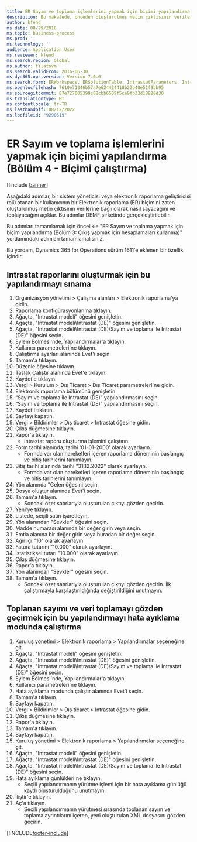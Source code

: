 ```yaml
---
title: ER Sayım ve toplama işlemlerini yapmak için biçimi yapılandırma (Bölüm 4 - Biçimi çalıştırma)
description: Bu makalede, önceden oluşturulmuş metin çıktısının verilerine dayalı olarak sayma ve toplama işlemi yapmak üzere Elektronik raporlama biçiminin nasıl yapılandırılacağı açıklanmaktadır. (4. Bölüm)
author: kfend
ms.date: 08/29/2018
ms.topic: business-process
ms.prod: ''
ms.technology: ''
audience: Application User
ms.reviewer: kfend
ms.search.region: Global
ms.author: filatovm
ms.search.validFrom: 2016-06-30
ms.dyn365.ops.version: Version 7.0.0
ms.search.form: ERWorkspace, ERSolutionTable, IntrastatParameters, Intrastat, InventItemIdLookupSimple, IntrastatCommodityLookup, ERFormatMappingRunLogTable, DocuView
ms.openlocfilehash: 7610e71346b57a7e624424418b22b40e51f9bb95
ms.sourcegitcommit: 87e727005399c82cbb6509f5ce9fb33d18928d30
ms.translationtype: HT
ms.contentlocale: tr-TR
ms.lasthandoff: 08/12/2022
ms.locfileid: "9290619"
---
```

# <a name="er-configure-format-to-do-counting-and-summing-part-4---run-format"></a>ER Sayım ve toplama işlemlerini yapmak için biçimi yapılandırma (Bölüm 4 - Biçimi çalıştırma)

[!include [banner](../../includes/banner.md)]

Aşağıdaki adımlar, bir sistem yöneticisi veya elektronik raporlama geliştiricisi rolü atanan bir kullanıcının bir Elektronik raporlama (ER) biçimini zaten oluşturulmuş metin çıktısının verilerine bağlı olarak nasıl sayacağını ve toplayacağını açıklar. Bu adımlar DEMF şirketinde gerçekleştirilebilir.

Bu adımları tamamlamak için öncelikle "ER Sayım ve toplama yapmak için biçim yapılandırma (Bölüm 3: Çıkış yapmak için hesaplamaları kullanma)" yordamındaki adımları tamamlamalısınız.

Bu yordam, Dynamics 365 for Operations sürüm 1611'e eklenen bir özellik içindir.


## <a name="test-this-configuration-for-generation-of-the-intrastat-reports"></a>Intrastat raporlarını oluşturmak için bu yapılandırmayı sınama
1. Organizasyon yönetimi > Çalışma alanları > Elektronik raporlama'ya gidin.
2. Raporlama konfigürasyonları'na tıklayın.
3. Ağaçta, "Intrastat modeli" öğesini genişletin.
4. Ağaçta, "Intrastat modeli\Intrastat (DE)" öğesini genişletin.
5. Ağaçta, "Intrastat modeli\Intrastat (DE)\Sayım ve toplama ile Intrastat (DE)" öğesini seçin.
6. Eylem Bölmesi'nde, Yapılandırmalar'a tıklayın.
7. Kullanıcı parametreleri'ne tıklayın.
8. Çalıştırma ayarları alanında Evet'i seçin.
9. Tamam'a tıklayın.
10. Düzenle öğesine tıklayın.
11. Taslak Çalıştır alanında Evet'e tıklayın.
12. Kaydet'e tıklayın.
13. Vergi > Kurulum > Dış Ticaret > Dış Ticaret parametreleri'ne gidin.
14. Elektronik raporlama bölümünü genişletin.
15. “Sayım ve toplama ile Intrastat (DE)” yapılandırmasını seçin.
16. “Sayım ve toplama ile Intrastat (DE)” yapılandırmasını seçin.
17. Kaydet'i tıklatın.
18. Sayfayı kapatın.
19. Vergi > Bildirimler > Dış ticaret > Intrastat öğesine gidin.
20. Çıkış düğmesine tıklayın.
21. Rapor'a tıklayın.
    * Intrastat raporu oluşturma işlemini çalıştırın.  
22. Form tarihi alanında, tarihi '01-01-2000' olarak ayarlayın.
    * Formda var olan hareketleri içeren raporlama döneminin başlangıç ve bitiş tarihlerini tanımlayın.  
23. Bitiş tarihi alanında tarihi "31.12.2022" olarak ayarlayın.
    * Formda var olan hareketleri içeren raporlama döneminin başlangıç ve bitiş tarihlerini tanımlayın.  
24. Yön alanında "Gelen öğesini seçin.
25. Dosya oluştur alanında Evet'i seçin.
26. Tamam'a tıklayın.
    * Sondaki özet satırlarıyla oluşturulan çıktıyı gözden geçirin.  
27. Yeni'ye tıklayın.
28. Listede, seçili satırı işaretleyin.
29. Yön alanından "Sevkler" öğesini seçin.
30. Madde numarası alanında bir değer girin veya seçin.
31. Emtia alanına bir değer girin veya buradan bir değer seçin.
32. Ağırlığı "10" olarak ayarlayın.
33. Fatura tutarını "10.000" olarak ayarlayın.
34. İstatistiksel tutarı "10.000" olarak ayarlayın.
35. Çıkış düğmesine tıklayın.
36. Rapor'a tıklayın.
37. Yön alanından "Sevkler" öğesini seçin.
38. Tamam'a tıklayın.
    * Sondaki özet satırlarıyla oluşturulan çıktıyı gözden geçirin. İlk çalıştırmayla karşılaştırıldığında değiştirildiğini unutmayın.  

## <a name="run-this-configuration-in-debug-mode-to-review-the-collected-counting--summing-data"></a>Toplanan sayımı ve veri toplamayı gözden geçirmek için bu yapılandırmayı hata ayıklama modunda çalıştırma
1. Kuruluş yönetimi > Elektronik raporlama > Yapılandırmalar seçeneğine git.
2. Ağaçta, "Intrastat modeli" öğesini genişletin.
3. Ağaçta, "Intrastat modeli\Intrastat (DE)" öğesini genişletin.
4. Ağaçta, "Intrastat modeli\Intrastat (DE)\Sayım ve toplama ile Intrastat (DE)" öğesini seçin.
5. Eylem Bölmesi'nde, Yapılandırmalar'a tıklayın.
6. Kullanıcı parametreleri'ne tıklayın.
7. Hata ayıklama modunda çalıştır alanında Evet'i seçin.
8. Tamam'a tıklayın.
9. Sayfayı kapatın.
10. Vergi > Bildirimler > Dış ticaret > Intrastat öğesine gidin.
11. Çıkış düğmesine tıklayın.
12. Rapor'a tıklayın.
13. Tamam'a tıklayın.
14. Sayfayı kapatın.
15. Kuruluş yönetimi > Elektronik raporlama > Yapılandırmalar seçeneğine git.
16. Ağaçta, "Intrastat modeli" öğesini genişletin.
17. Ağaçta, "Intrastat modeli\Intrastat (DE)" öğesini genişletin.
18. Ağaçta, "Intrastat modeli\Intrastat (DE)\Sayım ve toplama ile Intrastat (DE)" öğesini seçin.
19. Hata ayıklama günlükleri'ne tıklayın.
    * Seçili yapılandırmanın yürütme işlemi için bir hata ayıklama günlüğü kaydı oluşturulduğunu unutmayın.  
20. İliştir'e tıklayın.
21. Aç'a tıklayın.
    * Seçili yapılandırmanın yürütmesi sırasında toplanan sayım ve toplama ayrıntılarını içeren, yeni oluşturulan XML dosyasını gözden geçirin.  



[!INCLUDE[footer-include](../../../../includes/footer-banner.md)]
